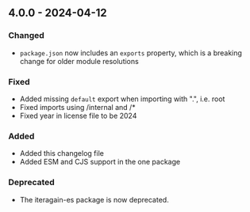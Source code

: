 ## 4.0.0 - 2024-04-12

### Changed

- `package.json` now includes an `exports` property, which is a breaking change for older module resolutions

### Fixed

- Added missing `default` export when importing with ".", i.e. root
- Fixed imports using /internal and /\*
- Fixed year in license file to be 2024

### Added

- Added this changelog file
- Added ESM and CJS support in the one package

### Deprecated

- The iteragain-es package is now deprecated.
